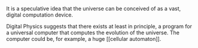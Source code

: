 It is a speculative idea that the universe can be conceived of as a vast, digital computation device.

Digital Physics suggests that there exists at least in principle, a program for a universal computer that computes the evolution of the universe. The computer could be, for example, a huge [[cellular automaton]].